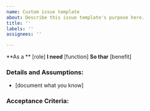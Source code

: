 ```yaml
---
name: Custom issue template
about: Describe this issue template's purpose here.
title: ''
labels: ''
assignees: ''

---
```


**As a ** [role]
**I need** [function]
**So thar** [benefit]


### Details and Assumptions:
* [document what you know]

### Acceptance Criteria:
